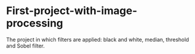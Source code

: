 # First-project-with-image-processing
The project in which filters are applied: black and white, median, threshold and Sobel filter.
